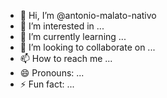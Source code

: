 - 👋 Hi, I’m @antonio-malato-nativo
- 👀 I’m interested in ...
- 🌱 I’m currently learning ...
- 💞️ I’m looking to collaborate on ...
- 📫 How to reach me ...
- 😄 Pronouns: ...
- ⚡ Fun fact: ...

<!---
antonio-malato-nativo/antonio-malato-nativo is a ✨ special ✨ repository because its `README.md` (this file) appears on your GitHub profile.
You can click the Preview link to take a look at your changes.
--->
